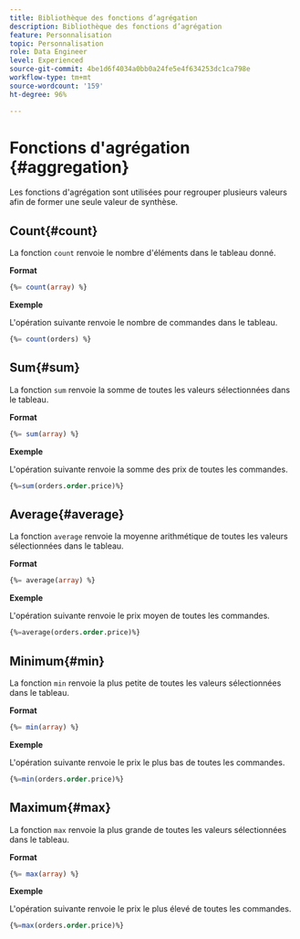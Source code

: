 ```yaml
---
title: Bibliothèque des fonctions d’agrégation
description: Bibliothèque des fonctions d’agrégation
feature: Personnalisation
topic: Personnalisation
role: Data Engineer
level: Experienced
source-git-commit: 4be1d6f4034a0bb0a24fe5e4f634253dc1ca798e
workflow-type: tm+mt
source-wordcount: '159'
ht-degree: 96%

---
```


# Fonctions d&#39;agrégation {#aggregation}

Les fonctions d&#39;agrégation sont utilisées pour regrouper plusieurs valeurs afin de former une seule valeur de synthèse.

## Count{#count}

La fonction `count` renvoie le nombre d&#39;éléments dans le tableau donné.

**Format**

```sql
{%= count(array) %}
```

**Exemple**

L&#39;opération suivante renvoie le nombre de commandes dans le tableau.

```sql
{%= count(orders) %}
```

## Sum{#sum}

La fonction `sum` renvoie la somme de toutes les valeurs sélectionnées dans le tableau.

**Format**

```sql
{%= sum(array) %}
```

**Exemple**

L&#39;opération suivante renvoie la somme des prix de toutes les commandes.

```sql
{%=sum(orders.order.price)%}
```

## Average{#average}

La fonction `average` renvoie la moyenne arithmétique de toutes les valeurs sélectionnées dans le tableau.

**Format**

```sql
{%= average(array) %}
```

**Exemple**

L&#39;opération suivante renvoie le prix moyen de toutes les commandes.

```sql
{%=average(orders.order.price)%}
```

## Minimum{#min}

La fonction `min` renvoie la plus petite de toutes les valeurs sélectionnées dans le tableau.

**Format**

```sql
{%= min(array) %}
```

**Exemple**

L&#39;opération suivante renvoie le prix le plus bas de toutes les commandes.

```sql
{%=min(orders.order.price)%}
```

## Maximum{#max}

La fonction `max` renvoie la plus grande de toutes les valeurs sélectionnées dans le tableau.

**Format**

```sql
{%= max(array) %}
```

**Exemple**

L&#39;opération suivante renvoie le prix le plus élevé de toutes les commandes.

```sql
{%=max(orders.order.price)%}
```
